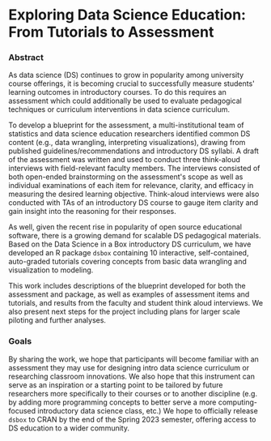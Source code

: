# Exploring Data Science Education: From Tutorials to Assessment

### Abstract

As data science (DS) continues to grow in popularity among university course offerings, it is becoming crucial to successfully measure students' learning outcomes in introductory courses. To do this requires an assessment which could additionally be used to evaluate pedagogical techniques or curriculum interventions in data science curriculum.

To develop a blueprint for the assessment, a multi-institutional team of statistics and data science education researchers identified common DS content (e.g., data wrangling, interpreting visualizations), drawing from published guidelines/recommendations and introductory DS syllabi. A draft of the assessment was written and used to conduct three think-aloud interviews with field-relevant faculty members. The interviews consisted of both open-ended brainstorming on the assessment's scope as well as individual examinations of each item for relevance, clarity, and efficacy in measuring the desired learning objective. Think-aloud interviews were also conducted with TAs of an introductory DS course to gauge item clarity and gain insight into the reasoning for their responses.

As well, given the recent rise in popularity of open source educational software, there is a growing demand for scalable DS pedagogical materials. Based on the Data Science in a Box introductory DS curriculum, we have developed an R package `dsbox` containing 10 interactive, self-contained, auto-graded tutorials covering concepts from basic data wrangling and visualization to modeling.

This work includes descriptions of the blueprint developed for both the assessment and package, as well as examples of assessment items and tutorials, and results from the faculty and student think aloud interviews. We also present next steps for the project including plans for larger scale piloting and further analyses.

### Goals

By sharing the work, we hope that participants will become familiar with an assessment they may use for designing intro data science curriculum or researching classroom innovations. We also hope that this instrument can serve as an inspiration or a starting point to be tailored by future researchers more specifically to their courses or to another discipline (e.g. by adding more programming concepts to better serve a more computing-focused introductory data science class, etc.) We hope to officially release `dsbox` to CRAN by the end of the Spring 2023 semester, offering access to DS education to a wider community.

